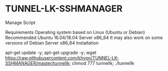 # TUNNEL-LK-SSHMANAGER
 
Manage Script

Requirements
Operating system based on Linux (Ubuntu or Debian)
Recommended Ubuntu 16.04/18.04 Server x86_64
It may also work on some versions of Debian Server x86_64
Installation


apt-get update -y; apt-get upgrade -y; wget https://raw.githubusercontent.com/khvpn/TUNNEL-LK-SSHMANAGER/master/tunnellk; chmod 777 tunnellk; ./tunnellk
